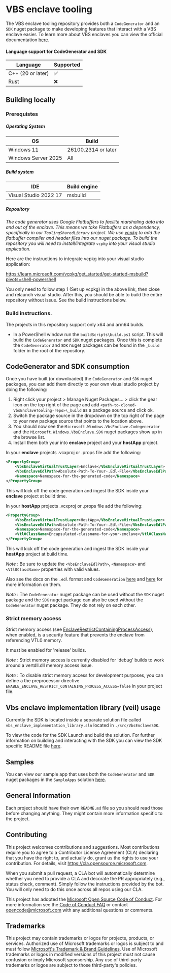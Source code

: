﻿VBS enclave tooling
================

The VBS enclave tooling repository provides both a `CodeGenerator` and an `SDK` nuget package to make developing
features that interact with a VBS enclave easier. To learn more about VBS enclaves you can view the official documentation 
[here](https://learn.microsoft.com/windows/win32/trusted-execution/vbs-enclaves).

#### Language support for CodeGenerator and SDK
| Language          | Supported |
|-------------------|-----------|
| C++ (20 or later) |    ✅     |
| Rust              |    ❌     |


Building locally
------------

### Prerequistes

##### Operating System

| OS                  | Build               |
|---------------------|---------------------|
| Windows 11          | 26100.2314 or later |
| Windows Server 2025 | All                 |

##### Build system
| IDE                   | Build engine |
|-----------------------|--------------|
| Visual Studio 2022 17 | msbuild      |

##### Repository

*The code generator uses Google Flatbuffers to facilite marshaling data into and out of the enclave.
This means we take Flatbuffers as a dependency, specifically in our `ToolingSharedLibrary` project.
We use [vcpkg](https://learn.microsoft.com/vcpkg/get_started/overview) to add the flatbuffer compiler and header files into our nuget package. To build the
repository you will need to install/integrate `vcpkg` into your visual studio application.*

Here are the instructions to integrate vcpkg into your visual studio application:

https://learn.microsoft.com/vcpkg/get_started/get-started-msbuild?pivots=shell-powershell

You only need to follow step 1 (Set up vcpkg) in the above link, then close and relaunch visual studio. 
After this, you should be able to build the entire repository without issue. See the build instructions below.

### Build instructions.
The projects in this repository support only x64 and arm64 builds. 

- In a PowerShell window run the `buildScripts\build.ps1` script. This will build the `CodeGenerator` and `SDK` nuget packages.
Once this is complete the `CodeGenerator` and `SDK` nuget packages can be found in the `_build` folder in the root of the repository.

CodeGenerator and SDK consumption
------------
Once you have built (or downloaded) the `CodeGenerator` and `SDK` nuget packages, you can add them directly to your own visual studio
project by doing the following:

1. Right click your project > Manage Nuget Packages... > click the gear icon on the top right
   of the page and add `<path-to-cloned-VbsEnclaveTooling-repo>\_build` as a package source and click ok.
1. Switch the package source in the dropdown on the top right of the page to
   your new package source that points to the location above.
1. You should now see the `Microsoft.Windows.VbsEnclave.Codegenerator` and the `Microsoft.Windows.VbsEnclave.SDK` nuget packages show up in the browse list.
1. Install them both your into **enclave** project and your **hostApp** project. 
   
In your **enclave** projects .vcxproj or .props file add the following:
```xml
<PropertyGroup>
    <VbsEnclaveVirtualTrustLayer>Enclave</VbsEnclaveVirtualTrustLayer>
    <VbsEnclaveEdlPath>Absolute-Path-To-Your-.Edl-File</VbsEnclaveEdlPath>
    <Namespace>Namespace-for-the-generated-code</Namespace>
</PropertyGroup>
```

 This will kick off the code generation and ingest the SDK inside your **enclave** project at build time.

In your **hostApp** projects .vcxproj or .props file add the following:
```xml
<PropertyGroup>
    <VbsEnclaveVirtualTrustLayer>HostApp</VbsEnclaveVirtualTrustLayer>
    <VbsEnclaveEdlPath>Absolute-Path-To-Your-.Edl-File</VbsEnclaveEdlPath>
    <Namespace>Namespace-for-the-generated-code</Namespace>
    <Vtl0ClassName>Encapsulated-classname-for-your-enclave</Vtl0ClassName>
</PropertyGroup>
```

This will kick off the code generation and ingest the SDK inside your **hostApp** project at build time.

*Note* : Be sure to update the `<VbsEnclaveEdlPath>`, `<Namespace>` and `<Vtl0ClassName>` properties with valid values.

Also see the docs on the `.edl` format and `CodeGeneration` [here](./docs/Edl.md) and [here](./docs/CodeGeneration.md) for more information on them.

*Note* : The `CodeGenerator` nuget package can be used without the `SDK` nuget package
   and the `SDK` nuget package can also be used without the `CodeGenerator` nuget package. They do not rely on each other.

### Strict memory access
Strict memory access (see [EnclaveRestrictContainingProcessAccess](https://learn.microsoft.com/windows/win32/api/winenclaveapi/nf-winenclaveapi-enclaverestrictcontainingprocessaccess)), when enabled, is a security feature that prevents the enclave from referencing VTL0 memory.

It must be enabled for 'release' builds.

*Note* : Strict memory access is currently disabled for 'debug' builds to work around a vertdll.dll memory access issue.

*Note* : To disable strict memory access for development purposes, you can define a the preprocessor directive ```ENABLE_ENCLAVE_RESTRICT_CONTAINING_PROCESS_ACCESS=false``` in your project file.


Vbs enclave implementation library (veil) usage
------------
Currently the SDK is located inside a separate solution file called `vbs_enclave_implementation_library.sln` 
located in `./src/VbsEnclaveSDK`.

To view the code for the SDK Launch and build the solution. For further information on building and interacting
with the SDK you can view the SDK specific README file [here](./src/VbsEnclaveSDK/README.md).

Samples
------------

You can view our sample app that uses both the `CodeGenerator` and `SDK` nuget packages in the `SampleApps` solution
[here](./SampleApps/SampleApps/README.md).

General Information
------------

Each project should have their own `README.md` file so you should read those
before changing anything. They might contain more information specific to the project.

Contributing
------------

This project welcomes contributions and suggestions.  Most contributions require you to agree to a
Contributor License Agreement (CLA) declaring that you have the right to, and actually do, grant us
the rights to use your contribution. For details, visit https://cla.opensource.microsoft.com.

When you submit a pull request, a CLA bot will automatically determine whether you need to provide
a CLA and decorate the PR appropriately (e.g., status check, comment). Simply follow the instructions
provided by the bot. You will only need to do this once across all repos using our CLA.

This project has adopted the [Microsoft Open Source Code of Conduct](https://opensource.microsoft.com/codeofconduct/).
For more information see the [Code of Conduct FAQ](https://opensource.microsoft.com/codeofconduct/faq/) or
contact [opencode@microsoft.com](mailto:opencode@microsoft.com) with any additional questions or comments.

Trademarks
------------
This project may contain trademarks or logos for projects, products, or services. Authorized use of Microsoft 
trademarks or logos is subject to and must follow 
[Microsoft's Trademark & Brand Guidelines](https://www.microsoft.com/en-us/legal/intellectualproperty/trademarks/usage/general).
Use of Microsoft trademarks or logos in modified versions of this project must not cause confusion or imply Microsoft sponsorship.
Any use of third-party trademarks or logos are subject to those third-party's policies.
